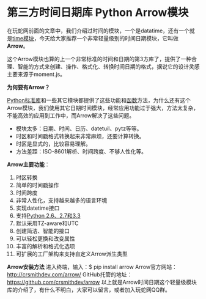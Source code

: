 # 第三方时间日期库 Python Arrow模块

在玩蛇网前面的文章中，我们介绍过时间的模块，一个是datatime，还有一个就是[time模块](http://www.iplaypy.com/module/time.html)，今天给大家推荐一个非常轻量级别的时间日期模块，它叫做**Arrow**。

这个Arrow模块也算的上一个非常标准的时间和日期的第3方库了，提供了一种合理、智能的方式来创建、操作、格式化、转换时间日期的格式，据说它的设计灵感主要来源于moment.js。

**为何要有Arrow？**

[Python标准库](http://www.iplaypy.com/module/)和一些其它模块都提供了这些功能和[函数](http://www.iplaypy.com/jichu/function.html)方法，为什么还有这个Arrow模块，我们使用其它日期时间模块，经常应用功能过于强大，方法太复杂，不能高效的应用到工作中，而Arrow解决了这些问题。
- 模块太多：日期、时间、日历、datetuil、pytz等等。
- 时区和时间戳格式转换起来非常麻烦，还要计算转换。
- 时区是显式的，比较容易理解。
- 方法差距：ISO-8601解析、时间跨度、不够人性化等。

**Arrow主要功能**：
1. 时区转换
2. 简单的时间戳操作
3. 时间跨度
4. 非常人性化，支持越来越多的语言环境
5. 实现datetime接口
6. 支持[Python 2.6、2.7和3.3](http://www.iplaypy.com/wenda/python2-python3.html)
7. 默认采用TZ-aware和UTC
8. 创建简洁、智能的接口
9. 可以轻松更换和改变属性
10. 丰富的解析和格式化选项
11. 可扩展的工厂架构来支持自定义Arrow派生类型

**Arrow安装方法**
进入终端，输入：$ pip install arrow 
Arrow官方网站：<http://crsmithdev.com/arrow/>
GitHub托管的地址：<https://github.com/crsmithdev/arrow>
以上就是Arrow时间日期这个轻量级模块库的介绍了，有什么不明白，大家可以留言，或者加入玩蛇网QQ群。